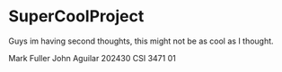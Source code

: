 # SuperCoolProject

Guys im having second thoughts, this might not be as cool as I thought.

Mark Fuller
John Aguilar
202430 CSI 3471 01
